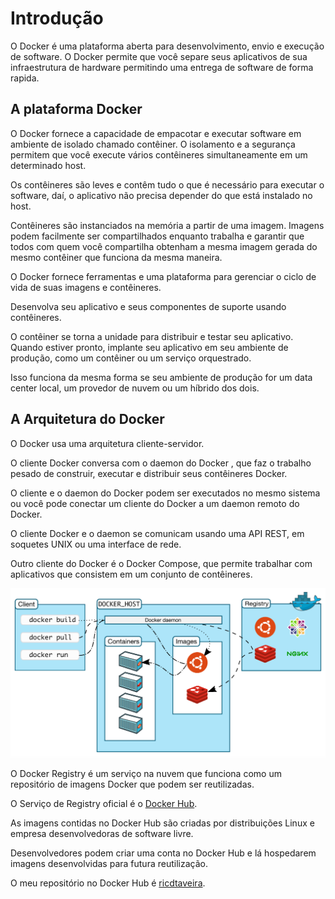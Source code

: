 # Introdução #
>
O Docker é uma plataforma aberta para desenvolvimento, envio e execução de 
software. O Docker permite que você separe seus aplicativos de sua infraestrutura
de hardware permitindo uma entrega de software de forma rapida.
>

## A plataforma Docker ##
>
O Docker fornece a capacidade de empacotar e executar software em ambiente de
isolado chamado contêiner. O isolamento e a segurança permitem que você execute 
vários contêineres simultaneamente em um determinado host. 
>
>
Os contêineres são leves e contêm tudo o que é necessário para executar o 
software, daí, o aplicativo não precisa depender do que está instalado no host. 
>
>
Contêineres são instanciados na memória a partir de uma imagem. Imagens podem facilmente ser 
compartilhados enquanto trabalha e garantir que todos com quem você compartilha obtenham a mesma imagem 
gerada do mesmo contêiner que funciona da mesma maneira.
>
>
O Docker fornece ferramentas e uma plataforma para gerenciar o ciclo de vida de 
suas imagens e contêineres.
>
>
Desenvolva seu aplicativo e seus componentes de suporte usando contêineres.
>
>
O contêiner se torna a unidade para distribuir e testar seu aplicativo.
Quando estiver pronto, implante seu aplicativo em seu ambiente de produção, como 
um contêiner ou um serviço orquestrado. 
>
>
Isso funciona da mesma forma se seu ambiente de produção for um data center local, 
um provedor de nuvem ou um híbrido dos dois.
>

## A Arquitetura do Docker ##

>
O Docker usa uma arquitetura cliente-servidor. 
>
>
O cliente Docker conversa com o daemon do Docker , que faz o trabalho pesado de 
construir, executar e distribuir seus contêineres Docker. 
>
O cliente e o daemon do Docker podem ser executados no mesmo sistema ou você pode 
conectar um cliente do Docker a um daemon remoto do Docker. 
>
O cliente Docker e o daemon se comunicam usando uma API REST, em soquetes UNIX ou 
uma interface de rede. 
>
Outro cliente do Docker é o Docker Compose, que permite trabalhar com aplicativos que 
consistem em um conjunto de contêineres.
>
>
![Arquitetura do Docker.](/11-docker/99-figuras/arquitetura_docker.png "Arquitetura do Docker.")
>
>

>
>
O Docker Registry é um serviço na nuvem que funciona como um repositório de imagens Docker
que podem ser reutilizadas. 
>
O Serviço de Registry oficial é o [Docker Hub](https://hub.docker.com/_/registry).
>
>
As imagens contidas no Docker Hub são criadas por distribuições Linux e empresa desenvolvedoras de 
software livre.    
>
>
Desenvolvedores podem criar uma conta no Docker Hub e lá hospedarem imagens 
desenvolvidas para futura reutilização.
>
>
O meu repositório no Docker Hub é [ricdtaveira](https://hub.docker.com/search?q=ricdtaveira).
>